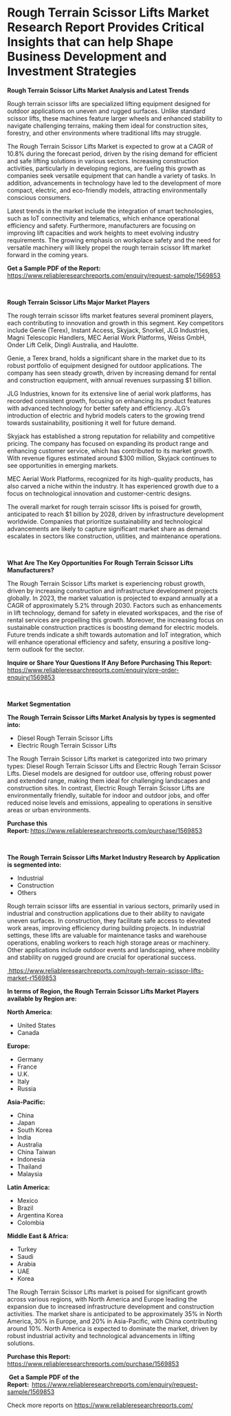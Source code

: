 <p><h1>Rough Terrain Scissor Lifts Market Research Report Provides Critical Insights that can help Shape Business Development and Investment Strategies</h1></p><p><strong>Rough Terrain Scissor Lifts Market Analysis and Latest Trends</strong></p>
<p><p>Rough terrain scissor lifts are specialized lifting equipment designed for outdoor applications on uneven and rugged surfaces. Unlike standard scissor lifts, these machines feature larger wheels and enhanced stability to navigate challenging terrains, making them ideal for construction sites, forestry, and other environments where traditional lifts may struggle.</p><p>The Rough Terrain Scissor Lifts Market is expected to grow at a CAGR of 10.8% during the forecast period, driven by the rising demand for efficient and safe lifting solutions in various sectors. Increasing construction activities, particularly in developing regions, are fueling this growth as companies seek versatile equipment that can handle a variety of tasks. In addition, advancements in technology have led to the development of more compact, electric, and eco-friendly models, attracting environmentally conscious consumers.</p><p>Latest trends in the market include the integration of smart technologies, such as IoT connectivity and telematics, which enhance operational efficiency and safety. Furthermore, manufacturers are focusing on improving lift capacities and work heights to meet evolving industry requirements. The growing emphasis on workplace safety and the need for versatile machinery will likely propel the rough terrain scissor lift market forward in the coming years.</p></p>
<p><strong>Get a Sample PDF of the Report:&nbsp;</strong> <a href="https://www.reliableresearchreports.com/enquiry/request-sample/1569853?utm_campaign=3557&utm_medium=2&utm_source=Github&utm_content=ia&utm_term=25032025&utm_id=rough-terrain-scissor-lifts">https://www.reliableresearchreports.com/enquiry/request-sample/1569853</a></p>
<p>&nbsp;</p>
<p><strong>Rough Terrain Scissor Lifts Major Market Players</strong></p>
<p><p>The rough terrain scissor lifts market features several prominent players, each contributing to innovation and growth in this segment. Key competitors include Genie (Terex), Instant Access, Skyjack, Snorkel, JLG Industries, Magni Telescopic Handlers, MEC Aerial Work Platforms, Weiss GmbH, Onder Lift Celik, Dingli Australia, and Haulotte.</p><p>Genie, a Terex brand, holds a significant share in the market due to its robust portfolio of equipment designed for outdoor applications. The company has seen steady growth, driven by increasing demand for rental and construction equipment, with annual revenues surpassing $1 billion.</p><p>JLG Industries, known for its extensive line of aerial work platforms, has recorded consistent growth, focusing on enhancing its product features with advanced technology for better safety and efficiency. JLG’s introduction of electric and hybrid models caters to the growing trend towards sustainability, positioning it well for future demand.</p><p>Skyjack has established a strong reputation for reliability and competitive pricing. The company has focused on expanding its product range and enhancing customer service, which has contributed to its market growth. With revenue figures estimated around $300 million, Skyjack continues to see opportunities in emerging markets.</p><p>MEC Aerial Work Platforms, recognized for its high-quality products, has also carved a niche within the industry. It has experienced growth due to a focus on technological innovation and customer-centric designs. </p><p>The overall market for rough terrain scissor lifts is poised for growth, anticipated to reach $1 billion by 2028, driven by infrastructure development worldwide. Companies that prioritize sustainability and technological advancements are likely to capture significant market share as demand escalates in sectors like construction, utilities, and maintenance operations.</p></p>
<p>&nbsp;</p>
<p><strong>What Are The Key Opportunities For Rough Terrain Scissor Lifts Manufacturers?</strong></p>
<p><p>The Rough Terrain Scissor Lifts market is experiencing robust growth, driven by increasing construction and infrastructure development projects globally. In 2023, the market valuation is projected to expand annually at a CAGR of approximately 5.2% through 2030. Factors such as enhancements in lift technology, demand for safety in elevated workspaces, and the rise of rental services are propelling this growth. Moreover, the increasing focus on sustainable construction practices is boosting demand for electric models. Future trends indicate a shift towards automation and IoT integration, which will enhance operational efficiency and safety, ensuring a positive long-term outlook for the sector.</p></p>
<p><strong>Inquire or Share Your Questions If Any Before Purchasing This Report:</strong> <a href="https://www.reliableresearchreports.com/enquiry/pre-order-enquiry/1569853?utm_campaign=3557&utm_medium=2&utm_source=Github&utm_content=ia&utm_term=25032025&utm_id=rough-terrain-scissor-lifts">https://www.reliableresearchreports.com/enquiry/pre-order-enquiry/1569853</a></p>
<p>&nbsp;</p>
<p><strong>Market Segmentation</strong></p>
<p><strong>The Rough Terrain Scissor Lifts Market Analysis by types is segmented into:</strong></p>
<p><ul><li>Diesel Rough Terrain Scissor Lifts</li><li>Electric Rough Terrain Scissor Lifts</li></ul></p>
<p><p>The Rough Terrain Scissor Lifts market is categorized into two primary types: Diesel Rough Terrain Scissor Lifts and Electric Rough Terrain Scissor Lifts. Diesel models are designed for outdoor use, offering robust power and extended range, making them ideal for challenging landscapes and construction sites. In contrast, Electric Rough Terrain Scissor Lifts are environmentally friendly, suitable for indoor and outdoor jobs, and offer reduced noise levels and emissions, appealing to operations in sensitive areas or urban environments.</p></p>
<p><strong>Purchase this Report:&nbsp;</strong><a href="https://www.reliableresearchreports.com/purchase/1569853?utm_campaign=3557&utm_medium=2&utm_source=Github&utm_content=ia&utm_term=25032025&utm_id=rough-terrain-scissor-lifts">https://www.reliableresearchreports.com/purchase/1569853</a></p>
<p>&nbsp;</p>
<p><strong>The Rough Terrain Scissor Lifts Market Industry Research by Application is segmented into:</strong></p>
<p><ul><li>Industrial</li><li>Construction</li><li>Others</li></ul></p>
<p><p>Rough terrain scissor lifts are essential in various sectors, primarily used in industrial and construction applications due to their ability to navigate uneven surfaces. In construction, they facilitate safe access to elevated work areas, improving efficiency during building projects. In industrial settings, these lifts are valuable for maintenance tasks and warehouse operations, enabling workers to reach high storage areas or machinery. Other applications include outdoor events and landscaping, where mobility and stability on rugged ground are crucial for operational success.</p></p>
<p><a href="https://www.reliableresearchreports.com/rough-terrain-scissor-lifts-market-r1569853?utm_campaign=3557&utm_medium=2&utm_source=Github&utm_content=ia&utm_term=25032025&utm_id=rough-terrain-scissor-lifts">&nbsp;https://www.reliableresearchreports.com/rough-terrain-scissor-lifts-market-r1569853</a></p>
<p><strong>In terms of Region, the Rough Terrain Scissor Lifts Market Players available by Region are:</strong></p>
<p>
    <p> <strong> North America: </strong>
        <ul>
            <li>United States</li>
            <li>Canada</li>
        </ul>
        </p> 
    <p> <strong> Europe: </strong>
        <ul>
            <li>Germany</li>
            <li>France</li>
            <li>U.K.</li>
            <li>Italy</li>
            <li>Russia</li>
        </ul>
        </p> 
    <p> <strong> Asia-Pacific: </strong>
        <ul>
            <li>China</li>
            <li>Japan</li>
            <li>South Korea</li>
            <li>India</li>
            <li>Australia</li>
            <li>China Taiwan</li>
            <li>Indonesia</li>
            <li>Thailand</li>
            <li>Malaysia</li>
        </ul>
        </p> 
    <p> <strong> Latin America: </strong>
        <ul>
            <li>Mexico</li>
            <li>Brazil</li>
            <li>Argentina Korea</li>
            <li>Colombia</li>
        </ul>
        </p> 
    <p> <strong> Middle East & Africa: </strong>
        <ul>
            <li>Turkey</li>
            <li>Saudi</li>
            <li>Arabia</li>
            <li>UAE</li>
            <li>Korea</li>
        </ul>
    </p>
    </p>
<p><p>The Rough Terrain Scissor Lifts market is poised for significant growth across various regions, with North America and Europe leading the expansion due to increased infrastructure development and construction activities. The market share is anticipated to be approximately 35% in North America, 30% in Europe, and 20% in Asia-Pacific, with China contributing around 10%. North America is expected to dominate the market, driven by robust industrial activity and technological advancements in lifting solutions.</p></p>
<p><strong>Purchase this Report: </strong><a href="https://www.reliableresearchreports.com/purchase/1569853?utm_campaign=3557&utm_medium=2&utm_source=Github&utm_content=ia&utm_term=25032025&utm_id=rough-terrain-scissor-lifts">https://www.reliableresearchreports.com/purchase/1569853</a></p>
<p>&nbsp;<strong>Get a Sample PDF of the Report:&nbsp;&nbsp;</strong><a href="https://www.reliableresearchreports.com/enquiry/request-sample/1569853?utm_campaign=3557&utm_medium=2&utm_source=Github&utm_content=ia&utm_term=25032025&utm_id=rough-terrain-scissor-lifts">https://www.reliableresearchreports.com/enquiry/request-sample/1569853</a></p>
<p><strong></strong></p>
<p>Check more reports on <a href="https://www.reliableresearchreports.com/?utm_campaign=3557&utm_medium=2&utm_source=Github&utm_content=ia&utm_term=25032025&utm_id=rough-terrain-scissor-lifts">https://www.reliableresearchreports.com/</a></p>
